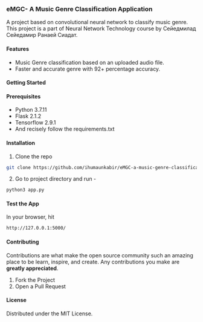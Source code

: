 ### eMGC- A Music Genre Classification Application
A project based on convolutional neural network to classify music genre. This project is a part of Neural Network Technology course by Сейедмилад Сейедамир Ранаей Сиадат.

#### Features
  - Music Genre classification based on an uploaded audio file.
  - Faster and accurate genre with 92+ percentage accuracy.

#### Getting Started
#### Prerequisites
* Python 3.7.11
* Flask 2.1.2
* Tensorflow 2.9.1
* And recisely follow the requirements.txt

#### Installation
 
1. Clone the repo
```sh
git clone https://github.com/ihumaunkabir/eMGC-a-music-genre-classification-app.git
```
2. Go to project directory and run -
```sh
python3 app.py
```

#### Test the App
In your browser, hit
```sh
http://127.0.0.1:5000/
```


#### Contributing

Contributions are what make the open source community such an amazing place to be learn, inspire, and create. Any contributions you make are **greatly appreciated**.

1. Fork the Project
2. Open a Pull Request

#### License

Distributed under the MIT License.
